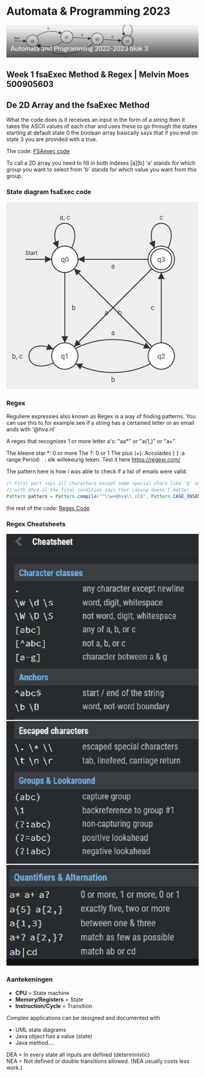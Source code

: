 # Automata & Programming 2023
![alt text](assets/images/kopje.png)
## Week 1 fsaExec Method & Regex | Melvin Moes 500905603

## De 2D Array and the fsaExec Method
What the code does is it receives an input in the form of a string then it takes the ASCII
values of each char and uses these to go through the states starting at default state 0 the boolean array basically says
that if you end on state 3 you are provided with a true.

The code: [FSAexec code](./FSAexec.java)

To call a 2D array you need to fill in both indexes [a][b]
'a' stands for which group you want to select from 'b'
stands for which value you want from this group.

### State diagram fsaExec code
![alt text](assets/images/week1states.png)

### Regex
Reguliere expressies also known as Regex is a way of finding patterns. You can use this to for example see if a string
has a certained letter or an email ands with '@hva.nl'

A regex that recognizes 1 or more letter a's:
"aa*" or "a{1,}" or "a+"

The kleene star *: 0 or more
The ?: 0 or 1
The plus (+):
Accolades { } :a range
Period: . : elk willekeurig teken.
Test it here https://regexr.com/

The pattern here is how i was able to check if a list of emails were valid.

```java
// First part says all characters except some special chars like '@' and '.'. Second part says end
// with @hva.nl the final condition says that casing doesn't matter
Pattern pattern = Pattern.compile("^\\w+@hva\\.nl$", Pattern.CASE_INSENSITIVE);
```
the rest of the code: [Regex Code](./MailChecker.java)
### Regex Cheatsheets
![alt text](assets/images/regexcheatsheet.png)
![alt text](assets/images/regexcheatsheet2.png)
![alt text](assets/images/regexcheatsheet3.png)

### Aantekeningen
- **CPU** = State machine
- **Memory/Registers** = State
- **Instruction/Cycle** = Transition

Complex applications can be designed and documented with
- UML state diagrams
- Java object has a value (state)
- Java method....

DEA = In every state all inputs are defined (deterministic)  
NEA = Not defined or double transitions allowed. (NEA usually costs less work.)